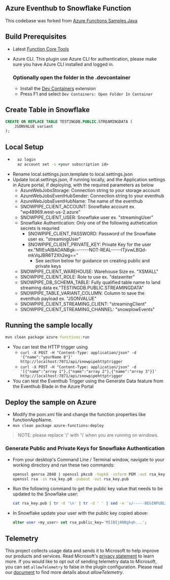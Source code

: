 ## Azure Eventhub to Snowflake Function

This codebase was forked from [Azure Functions Samples Java](https://github.com/Azure-Samples/azure-functions-samples-java)

## Build Prerequisites

- Latest [Function Core Tools](https://aka.ms/azfunc-install)
- Azure CLI. This plugin use Azure CLI for authentication, please make sure you have Azure CLI installed and logged in.

  ### Optionally open the folder in the .devcontainer
  - Install the [Dev Containers](https://marketplace.visualstudio.com/items?itemName=ms-vscode-remote.remote-containers) extension
  - Press F1 and select `Dev Containers: Open Folder In Container`

## Create Table in Snowflake
```sql
CREATE OR REPLACE TABLE TESTINGDB.PUBLIC.STREAMINGDATA (
    JSONVALUE variant
);
```

## Local Setup

- ```cmd
    az login
    az account set -s <your subscription id>
    ```
- Rename local.settings.json.template to local.settings.json
- Update local.settings.json, if running locally, and the Application settings in Azure portal, if deploying, with the required parameters as below
  - AzureWebJobsStorage: Connection string to your storage account
  - AzureWebJobsEventHubSender: Connection string to your eventhub
  - AzureWebJobsEventHubName: The name of the eventhub
  - SNOWPIPE_CLIENT_ACCOUNT: Snowflake account ex. "wp48969.west-us-2.azure"
  - SNOWPIPE_CLIENT_USER: Snowflake user ex. "streamingUser"
  - Snowflake Authentication: Only one of the following authetication secrets is requried
    - SNOWPIPE_CLIENT_PASSWORD: Password of the Snowflake user ex. "streamingUser"
    - SNOWPIPE_CLIENT_PRIVATE_KEY: Private Key for the user ex."MIIEvAIBADANBgk-------NOT-REAL-----lTjivwLBQd- mkVqJBR6T2Xh2eg=="
      - See section below for guidance on creating public and private keys
  - SNOWPIPE_CLIENT_WAREHOUSE: Warehouse Size ex. "XSMALL"
  - SNOWPIPE_CLIENT_ROLE: Role to use ex. "datawriter"
  - SNOWPIPE_DB_SCHEMA_TABLE: Fully qualified table name to land streaming data ex."TESTINGDB.PUBLIC.STREAMINGDATA"
  - SNOWPIPE_TABLE_VARIANT_COLUMN: Column to save the eventhub payload ex. "JSONVALUE"
  - SNOWPIPE_CLIENT_STREAMING_CLIENT: "streamingClient"
  - SNOWPIPE_CLIENT_STREAMING_CHANNEL: "snowplowEvents"


## Running the sample locally

```cmd
mvn clean package azure-functions:run
```
  - You can test the HTTP trigger using
    - `curl -X POST -H "Content-Type: application/json" -d '{"name":"yourName 8"}' http://localhost:7071/api/snowpipehttptrigger`
    - `curl -X POST -H "Content-Type: application/json" -d '[{"name":"array 1"},{"name":"array 2"},{"name":"array 3"}]' http://localhost:7071/api/snowpipehttptrigger`
  - You can test the Eventhub Trigger using the Generate Data feature from the Eventhub Blade in the Azure Portal


## Deploy the sample on Azure

  - Modify the pom.xml file and change the function properties like functionAppName.
  - `mvn clean package azure-functions:deploy`

> NOTE: please replace '/' with '\\' when you are running on windows.


### Generate Public and Private Keys for Snowflake Authentication
   * From your desktop's Command Line / Terminal window, navigate to your working directory and run these two commands:
      ```bash
      openssl genrsa 2048 | openssl pkcs8 -topk8 -inform PEM -out rsa_key.p8 -nocrypt
      openssl rsa -in rsa_key.p8 -pubout -out rsa_key.pub
      ```

   * Run the following command to get the public key value that needs to be updated to the Snowflake user:
      ```bash
      cat rsa_key.pub | tr -d '\n' | tr -d ' ' | sed -e 's/-----BEGINPUBLICKEY-----//' -e 's/-----ENDPUBLICKEY-----//'
      ```
* In Snowflake update your user with the public key copied above:
   ```sql
   alter user <my_user> set rsa_public_key='MIIBIjANBgkqh...';
   ````

## Telemetry
This project collects usage data and sends it to Microsoft to help improve our products and services.
Read Microsoft's [privacy statement](https://privacy.microsoft.com/en-us/privacystatement) to learn more.
If you would like to opt out of sending telemetry data to Microsoft, you can set `allowTelemetry` to false in the plugin configuration.
Please read our [document](https://github.com/microsoft/azure-gradle-plugins/wiki/Configuration) to find more details about *allowTelemetry*.
